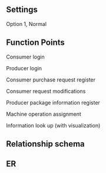 ## Settings

Option 1, Normal 



## Function Points

Consumer login

Producer login 

Consumer purchase request register

Consumer request modifications 

Producer package information register 

Machine operation assignment 

Information look up (with visualization)



## Relationship schema 



## ER


